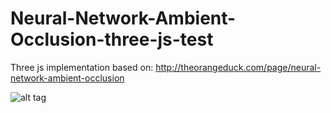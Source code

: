 # Neural-Network-Ambient-Occlusion-three-js-test

Three js implementation based on: http://theorangeduck.com/page/neural-network-ambient-occlusion

![alt tag](http://imgur.com/a/F1wbg)
